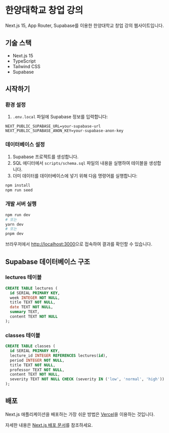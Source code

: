 # 한양대학교 창업 강의

Next.js 15, App Router, Supabase를 이용한 한양대학교 창업 강의 웹사이트입니다.

## 기술 스택

- Next.js 15
- TypeScript
- Tailwind CSS
- Supabase

## 시작하기

### 환경 설정

1. `.env.local` 파일에 Supabase 정보를 입력합니다:

```
NEXT_PUBLIC_SUPABASE_URL=your-supabase-url
NEXT_PUBLIC_SUPABASE_ANON_KEY=your-supabase-anon-key
```

### 데이터베이스 설정

1. Supabase 프로젝트를 생성합니다.
2. SQL 에디터에서 `scripts/schema.sql` 파일의 내용을 실행하여 테이블을 생성합니다.
3. 더미 데이터를 데이터베이스에 넣기 위해 다음 명령어를 실행합니다:

```bash
npm install
npm run seed
```

### 개발 서버 실행

```bash
npm run dev
# 또는
yarn dev
# 또는
pnpm dev
```

브라우저에서 [http://localhost:3000](http://localhost:3000)으로 접속하여 결과를 확인할 수 있습니다.

## Supabase 데이터베이스 구조

### lectures 테이블

```sql
CREATE TABLE lectures (
  id SERIAL PRIMARY KEY,
  week INTEGER NOT NULL,
  title TEXT NOT NULL,
  date TEXT NOT NULL,
  summary TEXT,
  content TEXT NOT NULL
);
```

### classes 테이블

```sql
CREATE TABLE classes (
  id SERIAL PRIMARY KEY,
  lecture_id INTEGER REFERENCES lectures(id),
  period INTEGER NOT NULL,
  title TEXT NOT NULL,
  professor TEXT NOT NULL,
  content TEXT NOT NULL,
  severity TEXT NOT NULL CHECK (severity IN ('low', 'normal', 'high'))
);
```

## 배포

Next.js 애플리케이션을 배포하는 가장 쉬운 방법은 [Vercel](https://vercel.com)을 이용하는 것입니다.

자세한 내용은 [Next.js 배포 문서](https://nextjs.org/docs/deployment)를 참조하세요.
